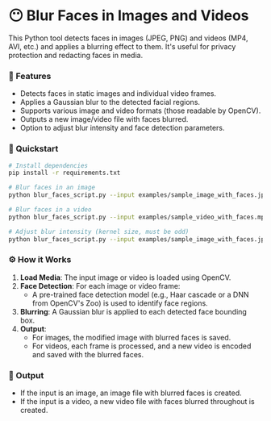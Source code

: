 # 😶 Blur Faces in Images and Videos

This Python tool detects faces in images (JPEG, PNG) and videos (MP4, AVI, etc.) and applies a blurring effect to them. It's useful for privacy protection and redacting faces in media.

### 🔧 Features
- Detects faces in static images and individual video frames.
- Applies a Gaussian blur to the detected facial regions.
- Supports various image and video formats (those readable by OpenCV).
- Outputs a new image/video file with faces blurred.
- Option to adjust blur intensity and face detection parameters.

### 🏁 Quickstart
```bash
# Install dependencies
pip install -r requirements.txt

# Blur faces in an image
python blur_faces_script.py --input examples/sample_image_with_faces.jpg --output examples/blurred_image.jpg

# Blur faces in a video
python blur_faces_script.py --input examples/sample_video_with_faces.mp4 --output examples/blurred_video.mp4

# Adjust blur intensity (kernel size, must be odd)
python blur_faces_script.py --input examples/sample_image_with_faces.jpg --output examples/blurred_image_strong.jpg --blur_kernel 51
```

### ⚙️ How it Works
1.  **Load Media**: The input image or video is loaded using OpenCV.
2.  **Face Detection**: For each image or video frame:
    *   A pre-trained face detection model (e.g., Haar cascade or a DNN from OpenCV's Zoo) is used to identify face regions.
3.  **Blurring**: A Gaussian blur is applied to each detected face bounding box.
4.  **Output**: 
    *   For images, the modified image with blurred faces is saved.
    *   For videos, each frame is processed, and a new video is encoded and saved with the blurred faces.

### 📂 Output
-   If the input is an image, an image file with blurred faces is created.
-   If the input is a video, a new video file with faces blurred throughout is created. 